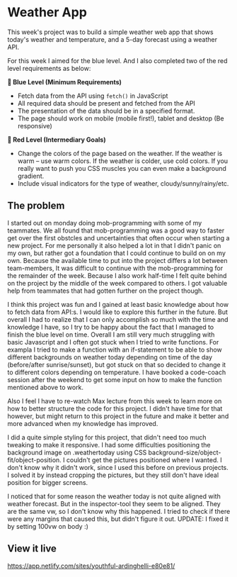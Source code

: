 # Weather App

This week's project was to build a simple weather web app that shows today's weather and temperature, and a 5-day forecast using a weather API.

For this week I aimed for the blue level. And I also completed two of the red level requirements as below:

**🔵  Blue Level (Minimum Requirements)**

- Fetch data from the API using `fetch()` in JavaScript
- All required data should be present and fetched from the API
- The presentation of the data should be in a specified format.
- The page should work on mobile (mobile first!), tablet and desktop (Be responsive)

**🔴  Red Level (Intermediary Goals)**

- Change the colors of the page based on the weather. If the weather is warm – use warm colors. If the weather is colder, use cold colors. If you really want to push you CSS muscles you can even make a background gradient.
- Include visual indicators for the type of weather, cloudy/sunny/rainy/etc.

## The problem

I started out on monday doing mob-programming with some of my teammates. We all found that mob-programming was a good way to faster get over the first obstcles and uncertainties that often occur when starting a new project. For me personally it also helped a lot in that I didn't panic on my own, but rather got a foundation that I could continue to build on on my own. Because the available time to put into the project differs a lot between team-members, It was difficult to continue with the mob-programming for the remainder of the week. Because I also work half-time I felt quite behind on the project by the middle of the week compared to others. I got valuable help from teammates that had gotten further on the project though. 

I think this project was fun and I gained at least basic knowledge about how to fetch data from API:s. I would like to explore this further in the future. But overall I had to realize that I can only accomplish so much with the time and knowledge I have, so I try to be happy about the fact that I managed to finish the blue level on time. Overall I am still very much struggling with basic Javascript and I often got stuck when I tried to write functions. For exampla I tried to make a function with an if-statement to be able to show different backgrounds on weather today depending on time of the day (before/after sunrise/sunset), but got stuck on that so decided to change it to different colors depending on temperature. 
I have booked a code-coach session after the weekend to get some input on how to make the function mentioned above to work.

Also I feel I have to re-watch Max lecture from this week to learn more on how to better structure the code for this project. I didn't have time for that however, but might return to this project in the future and make it better and more advanced when my knowledge has improved.

I did a quite simple styling for this project, that didn't need too much tweaking to make it responsive.
I had some difficulties positioning the background image on .weathertoday using CSS background-size/object-fit/object-position. I couldn't get the pictures positioned where I wanted. I don't know why it didn't work, since I used this before on previous projects. I solved it by instead cropping the pictures, but they still don't have ideal position for bigger screens.

I noticed that for some reason the weather today is not quite aligned with weather forecast. But in the inspector-tool they seem to be aligned. They are the same vw, so I don't know why this happened. I tried to check if there were any margins that caused this, but didn't figure it out. UPDATE: I fixed it by setting 100vw on body :)


## View it live

https://app.netlify.com/sites/youthful-ardinghelli-e80e81/
